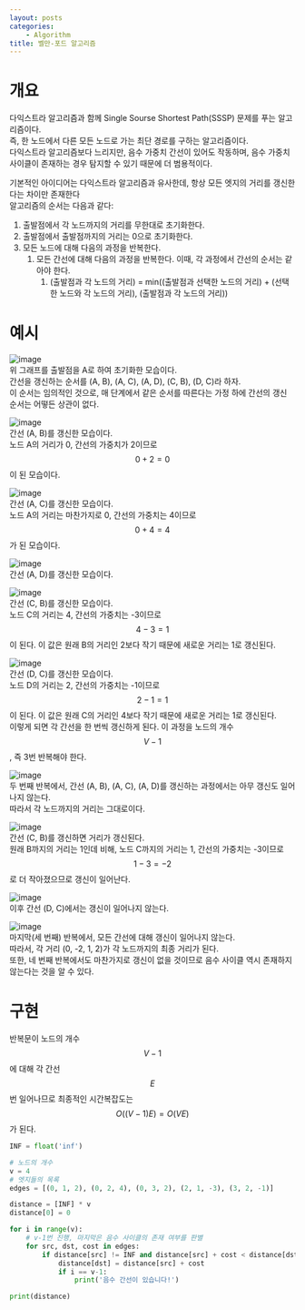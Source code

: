 ```yaml
---
layout: posts
categories:
    - Algorithm
title: 벨만-포드 알고리즘
---
```


# 개요
다익스트라 알고리즘과 함께 Single Sourse Shortest Path(SSSP) 문제를 푸는 알고리즘이다.  
즉, 한 노드에서 다른 모든 노드로 가는 최단 경로를 구하는 알고리즘이다.  
다익스트라 알고리즘보다 느리지만, 음수 가중치 간선이 있어도 작동하며, 음수 가중치 사이클이 존재하는 경우 탐지할 수 있기 때문에 더 범용적이다.

기본적인 아이디어는 다익스트라 알고리즘과 유사한데, 항상 모든 엣지의 거리를 갱신한다는 차이만 존재한다  
알고리즘의 순서는 다음과 같다:  
1. 출발점에서 각 노드까지의 거리를 무한대로 초기화한다.  
2. 출발점에서 출발점까지의 거리는 0으로 초기화한다.  
3. 모든 노드에 대해 다음의 과정을 반복한다.  
    1. 모든 간선에 대해 다음의 과정을 반복한다. 이때, 각 과정에서 간선의 순서는 같아야 한다.  
        1. (출발점과 각 노드의 거리) = min((출발점과 선택한 노드의 거리) + (선택한 노드와 각 노드의 거리), (출발점과 각 노드의 거리))

# 예시
![image](https://user-images.githubusercontent.com/81351829/217701463-fa6f458a-25fc-4616-b61f-2e85a2cc4266.png)  
위 그래프를 출발점을 A로 하여 초기화한 모습이다.  
간선을 갱신하는 순서를 (A, B), (A, C), (A, D), (C, B), (D, C)라 하자.  
이 순서는 임의적인 것으로, 매 단계에서 같은 순서를 따른다는 가정 하에 간선의 갱신 순서는 어떻든 상관이 없다.

![image](https://user-images.githubusercontent.com/81351829/217701531-b6696026-14f6-4cc9-9680-1bc226520945.png)  
간선 (A, B)를 갱신한 모습이다.  
노드 A의 거리가 0, 간선의 가중치가 2이므로 $$0+2=0$$이 된 모습이다.

![image](https://user-images.githubusercontent.com/81351829/217701724-bbb4602c-d27b-450b-b2f4-e7325726c51a.png)  
간선 (A, C)를 갱신한 모습이다.  
노드 A의 거리는 마찬가지로 0, 간선의 가중치는 4이므로 $$0+4=4$$가 된 모습이다.

![image](https://user-images.githubusercontent.com/81351829/217701805-31ce4aff-00e6-4672-8056-5fd3161261e0.png)  
간선 (A, D)를 갱신한 모습이다.

![image](https://user-images.githubusercontent.com/81351829/217701930-ec5d8599-b7f6-4e84-b626-32256ae9d3bd.png)  
간선 (C, B)를 갱신한 모습이다.  
노드 C의 거리는 4, 간선의 가중치는 -3이므로 $$4-3=1$$이 된다. 이 값은 원래 B의 거리인 2보다 작기 때문에 새로운 거리는 1로 갱신된다.

![image](https://user-images.githubusercontent.com/81351829/217702096-200231c9-d59f-48f3-991c-1fc20d02bcde.png)  
간선 (D, C)를 갱신한 모습이다.  
노드 D의 거리는 2, 간선의 가중치는 -1이므로 $$2-1=1$$이 된다. 이 값은 원래 C의 거리인 4보다 작기 때문에 새로운 거리는 1로 갱신된다.  
이렇게 되면 각 간선을 한 번씩 갱신하게 된다. 이 과정을 노드의 개수 $$V-1$$, 즉 3번 반복해야 한다.

![image](https://user-images.githubusercontent.com/81351829/217702452-9f9e3626-a793-4e56-9a70-5788be9d6262.png)  
두 번째 반복에서, 간선 (A, B), (A, C), (A, D)를 갱신하는 과정에서는 아무 갱신도 일어나지 않는다.  
따라서 각 노드까지의 거리는 그대로이다.

![image](https://user-images.githubusercontent.com/81351829/217702681-d3f0e9ba-9bed-469c-8196-a61a1759b681.png)  
간선 (C, B)를 갱신하면 거리가 갱신된다.  
원래 B까지의 거리는 1인데 비해, 노드 C까지의 거리는 1, 간선의 가중치는 -3이므로 $$1-3=-2$$로 더 작아졌으므로 갱신이 일어난다.

![image](https://user-images.githubusercontent.com/81351829/217702886-2118769b-b285-4197-b5ae-b056b25bcbd3.png)  
이후 간선 (D, C)에서는 갱신이 일어나지 않는다.

![image](https://user-images.githubusercontent.com/81351829/217702973-1d442858-11c4-4197-aae2-1ac6ff1f935c.png)  
마지막(세 번째) 반복에서, 모든 간선에 대해 갱신이 일어나지 않는다.  
따라서, 각 거리 (0, -2, 1, 2)가 각 노드까지의 최종 거리가 된다.  
또한, 네 번째 반복에서도 마찬가지로 갱신이 없을 것이므로 음수 사이클 역시 존재하지 않는다는 것을 알 수 있다.

# 구현
반복문이 노드의 개수 $$V-1$$에 대해 각 간선 $$E$$번 일어나므로 최종적인 시간복잡도는 $$O((V-1)E)=O(VE)$$가 된다.

```python
INF = float('inf')

# 노드의 개수
v = 4
# 엣지들의 목록
edges = [(0, 1, 2), (0, 2, 4), (0, 3, 2), (2, 1, -3), (3, 2, -1)]

distance = [INF] * v
distance[0] = 0

for i in range(v):
    # v-1번 진행, 마지막은 음수 사이클의 존재 여부를 판별
    for src, dst, cost in edges:
        if distance[src] != INF and distance[src] + cost < distance[dst]:
            distance[dst] = distance[src] + cost
            if i == v-1:
                print('음수 간선이 있습니다!')

print(distance)
```
